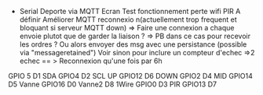 - Serial Deporte via MQTT
Ecran 
Test fonctionnement perte wifi 
PIR A définir
Améliorer MQTT reconnexio n(actuellement trop frequent et bloquant si serveur MQTT down) => Faire une connexion a chaque envoie plutot que de garder la liaison ? => PB dans ce cas pour recevoir les ordres ? Ou alors envoyer des msg avec une persistance (possible via "messageretained") 
Voir sinon pour inclure un compteur d'echec =>2 echec == > Reconnexion qu'une fois par 6h

GPIO 5 D1 SDA
GPIO4 D2 SCL 
UP GPIO12 D6
DOWN GPIO2 D4
MID GPIO14 D5
Vanne GPIO16 D0
Vanne2 D8
1Wire GPIO0 D3
PIR GPIO13 D7